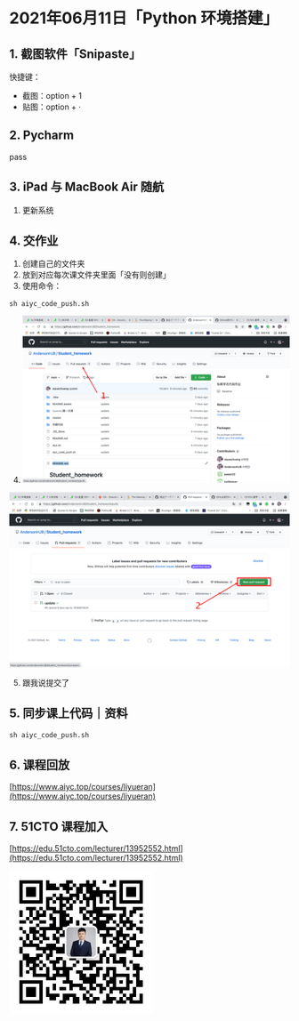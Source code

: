 # 2021年06月11日「Python 环境搭建」

## 1. 截图软件「Snipaste」

快捷键：

- 截图：option + 1
- 贴图：option + ·



## 2. Pycharm

pass



## 3. iPad 与 MacBook Air 随航

1. 更新系统



## 4. 交作业

1. 创建自己的文件夹
2. 放到对应每次课文件夹里面「没有则创建」
3. 使用命令：

```shell
sh aiyc_code_push.sh
```

4. ![image-20210612010329271](README.assets/image-20210612010329271.png)





![image-20210612010356697](README.assets/image-20210612010356697.png)





5. 跟我说提交了



## 5. 同步课上代码｜资料

```shell
sh aiyc_code_push.sh
```



## 6. 课程回放

[https://www.aiyc.top/courses/liyueran](https://www.aiyc.top/courses/liyueran)





## 7. 51CTO 课程加入

[https://edu.51cto.com/lecturer/13952552.html](https://edu.51cto.com/lecturer/13952552.html)

![公众号：AI悦创](README.assets/公众号：AI悦创.jpg)